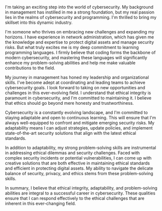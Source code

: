 I'm taking an exciting step into the world of cybersecurity. My background in management has instilled in me a strong foundation, but my real passion lies in the realms of cybersecurity and programming. I'm thrilled to bring my skillset into this dynamic industry.

I'm someone who thrives on embracing new challenges and expanding my horizons. I have experience in network administration, which has given me the knowledge and expertise to protect digital assets and manage security risks. But what truly excites me is my deep commitment to learning programming languages. I firmly believe that coding forms the backbone of modern cybersecurity, and mastering these languages will significantly enhance my problem-solving abilities and help me make valuable contributions to the field.

My journey in management has honed my leadership and organizational skills. I've become adept at coordinating and leading teams to achieve cybersecurity goals. I look forward to taking on new opportunities and challenges in this ever-evolving field. I understand that ethical integrity is paramount in cybersecurity, and I'm committed to maintaining it. I believe that ethics should go beyond mere honesty and trustworthiness.

Cybersecurity is a constantly evolving landscape, and I'm committed to staying adaptable and open to continuous learning. This will ensure that I'm always well-equipped to confront and mitigate emerging security risks. My adaptability means I can adjust strategies, update policies, and implement state-of-the-art security solutions that align with the latest ethical standards.

In addition to adaptability, my strong problem-solving skills are instrumental in addressing ethical dilemmas and security challenges. Faced with complex security incidents or potential vulnerabilities, I can come up with creative solutions that are both effective in maintaining ethical standards and efficient in protecting digital assets. My ability to navigate the delicate balance of security, privacy, and ethics stems from these problem-solving skills.

In summary, I believe that ethical integrity, adaptability, and problem-solving abilities are integral to a successful career in cybersecurity. These qualities ensure that I can respond effectively to the ethical challenges that are inherent in this ever-changing field.
